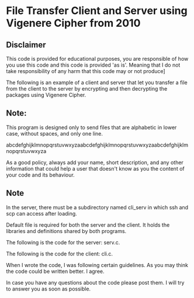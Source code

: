 # File Transfer Client and Server using Vigenere Cipher from 2010

## Disclaimer

This code is provided for educational purposes, you are responsible of how you use this code and this code is provided 'as is'. Meaning that I do not take responsibility of  any harm that this code may or not produce]

The following is an example of a client and server that let you transfer a file from the client to the server by encrypting and then decrypting the packages using Vigenere Cipher.

## Note: 

This program is designed only to send files that are alphabetic in lower case, without spaces, and  only one line.

abcdefghijklmnopqrstuvwxyzaabcdefghijklmnopqrstuvwxyzaabcdefghijklmnopqrstuvwxyza

As a good policy, always add your name, short description, and any other information that could help a user that doesn't know as you the content of your code and its behaviour.

## Note

In the server, there must be a subdirectory named cli_serv in which ssh and scp can access after loading.

Default file is required for both the server and the client. It holds the libraries and definitions shared by both programs.

The following is the code for the server: serv.c.

The following is the code for the client: cli.c.

When I wrote the code, I was following certain guidelines. As you may think the code could be written better. I agree.

In case you have any questions about the code please post them. I will try to answer you as soon as possible.